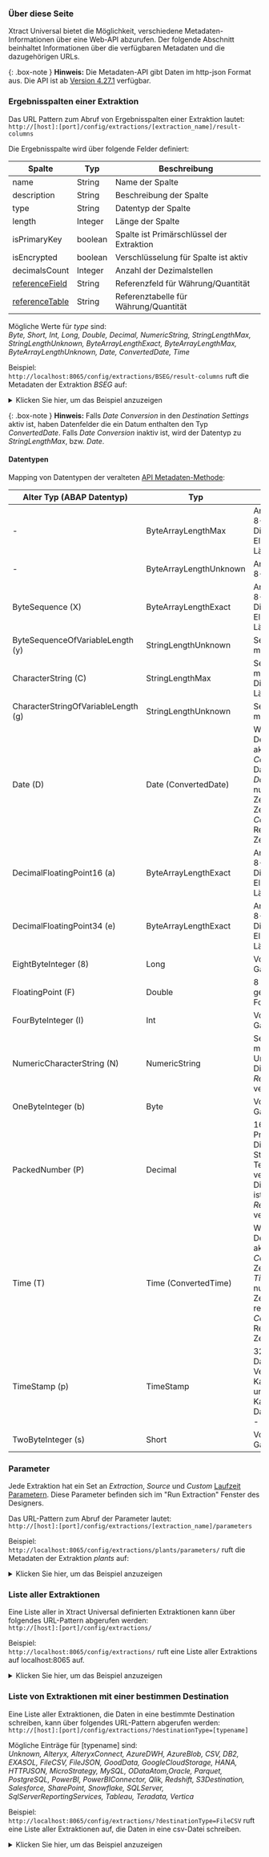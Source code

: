 ### Über diese Seite
Xtract Universal bietet die Möglichkeit, verschiedene Metadaten-Informationen über eine Web-API abzurufen.
Der folgende Abschnitt beinhaltet Informationen über die verfügbaren Metadaten und die dazugehörigen URLs.

{: .box-note }
**Hinweis:** Die Metadaten-API gibt Daten im http-json Format aus. Die API ist ab [Version 4.27.1](https://kb.theobald-software.com/version-history/xtract-universal-version-history) verfügbar.

### Ergebnisspalten einer Extraktion

Das URL Pattern zum Abruf von Ergebnisspalten einer Extraktion lautet: <br> 
``` http://[host]:[port]/config/extractions/[extraction_name]/result-columns ```

Die Ergebnisspalte wird über folgende Felder definiert:

| Spalte       | Typ    | Beschreibung                         |
|--------------|---------|-------------------------------------|
| name         | String  | Name der Spalte                        |
| description  | String  | Beschreibung der Spalte                  |
| type         | String  | Datentyp der Spalte                     |
| length       | Integer | Länge der Spalte                       |
| isPrimaryKey | boolean | Spalte ist Primärschlüssel der Extraktion |
| isEncrypted  | boolean | Verschlüsselung für Spalte ist aktiv     |
| decimalsCount  | Integer | Anzahl der Dezimalstellen |
| [referenceField](https://help.sap.com/viewer/6f3c662f6c4b1014b3c1f279a90f707f/7.01.18/de-DE/cf21ea5d446011d189700000e8322d00.html) | String  | Referenzfeld für Währung/Quantität|
| [referenceTable](https://help.sap.com/viewer/6f3c662f6c4b1014b3c1f279a90f707f/7.01.18/de-DE/cf21ea5d446011d189700000e8322d00.html) | String  | Referenztabelle für Währung/Quantität|

Mögliche Werte für *type* sind: <br>
*Byte, Short, Int, Long, Double, Decimal, NumericString, StringLengthMax, StringLengthUnknown, ByteArrayLengthExact, ByteArrayLengthMax, ByteArrayLengthUnknown, Date, ConvertedDate, Time*

Beispiel: <br>
```http://localhost:8065/config/extractions/BSEG/result-columns``` ruft die Metadaten der Extraktion *BSEG* auf:

<details>
<summary>Klicken Sie hier, um das Beispiel anzuzeigen</summary>
{% highlight json %}
{
    "columns": 
    [
        {
            "name": "BELNR",
            "description": "Accounting Document Number",
            "type": "StringLengthMax",
            "length": 10,
            "isPrimaryKey": true,
            "isEncrypted": false
        },
        {
            "name": "GJAHR",
            "description": "Fiscal Year",
            "type": "NumericString",
            "length": 4,
            "isPrimaryKey": true,
            "isEncrypted": false
        },
        {
            "name": "AUGDT",
            "description": "Clearing Date",
            "type": "ConvertedDate",
            "isPrimaryKey": false,
            "isEncrypted": false
        },
        {
            "name": "DMBTR",
            "description": "Amount in Local Currency",
            "type": "Decimal",
            "length": 13,
            "decimalsCount": 2,
            "isPrimaryKey": false,
            "isEncrypted": false,
            "referenceField": "WAERS",
            "referenceTable": "T001"
        }
    ]
}
{% endhighlight %}
</details>

{: .box-note }
**Hinweis:** Falls *Date Conversion* in den *Destination Settings* aktiv ist, haben Datenfelder die ein Datum enthalten den Typ *ConvertedDate*. 
Falls *Date Conversion* inaktiv ist, wird der Datentyp zu *StringLengthMax*, bzw. *Date*.

#### Datentypen

Mapping von Datentypen der veralteten [API Metadaten-Methode](./metadata-zugriff-ueber-http-json#ergebnisspalten-einer-extraktion):

| Alter Typ (ABAP Datentyp)             | Typ              |  Details  |
|--------------------------------------|---------------------|-----------|
|-                                    |  ByteArrayLengthMax            | Array aus vorzeichenlosen 8-Bit-Ganzzahlen. <br>Die maximale Anzahl der Elemente pro Array ist als Länge der Spalte verfügbar.|
|-                                    |  ByteArrayLengthUnknown        | Array aus vorzeichenlosen 8-Bit-Ganzzahlen.|
|ByteSequence (X)                     |  ByteArrayLengthExact          | Array aus vorzeichenlosen 8-Bit-Ganzzahlen. <br>Die maximale Anzahl der Elemente pro Array ist als Länge der Spalte verfügbar. |
|ByteSequenceOfVariableLength (y)     |  StringLengthUnknown           | Sequenz aus null oder mehreren Unicode Zeichen. |
|CharacterString  (C)                 |  StringLengthMax               | Sequenz aus null oder mehreren Unicode Zeichen. <br>Die maximale Länge ist als Länge der Spalte verfügbar.|
|CharacterStringOfVariableLength (g)  |  StringLengthUnknown           | Sequenz aus null oder mehreren Unicode Zeichen. |
|Date (D)                             |  Date (ConvertedDate) <br> |  Wenn *Date Conversion* in den Destinationseinstellungen aktiv ist, ist der angezeigt Typ *ConvertedDate*. SAP Datumsformat: yyyyMMdd<br>*Date*: 8 Bytes - Sequenz aus null oder mehreren Unicode Zeichen, die Datum und Zeitpunkt repräsentieren. <br> *ConvertedDate*: 8 Bytes - Repräsentiert Datum und Zeitpunkt.|
|DecimalFloatingPoint16 (a)           |  ByteArrayLengthExact          | Array aus vorzeichenlosen 8-Bit-Ganzzahlen. <br>Die exakte Anzahl der Elemente pro Array ist als Länge der Spalte verfügbar. |
|DecimalFloatingPoint34 (e)           |  ByteArrayLengthExact          | Array aus vorzeichenlosen 8-Bit-Ganzzahlen. <br>Die exakte Anzahl der Elemente pro Array ist als Länge der Spalte verfügbar. |
|EightByteInteger (8)                 |  Long                          | Vorzeichenbehaftete 64-bit Ganzzahl. |
|FloatingPoint (F)                    |  Double                        | 8 Bytes - IEEE-754 doppelt genaues Fließkomma-Format. |
|FourByteInteger (I)                  |  Int                           | Vorzeichenbehaftete 32-bit Ganzzahl. |
|NumericCharacterString (N)           |  NumericString                 | Sequenz aus null oder mehreren numerischen [0-9] Unicode Zeichen. <br>Die exakte Länge ist via *ResultColumn.Length* verfügbar. |
|OneByteInteger (b)                   |  Byte                          | Vorzeichenlose 8-bit Ganzzahl. |
|PackedNumber (P)                     |  Decimal                       | 16 Bytes - 28-29 stellige Präzision. <br>Die komplette Anzahl der Stellen (Ganzzahl + Dezimal Teil) ist Länge der Spalte verfügbar. <br> Die Anzahl der Dezimalstellen ist via *ResultColumn.DecimalsCount* verfügbar. |
|Time (T)                             |  Time (ConvertedTime) <br> |  Wenn *Date Conversion* in den Destinationseinstellungen aktiv ist, ist der angezeigt Typ *ConvertedTime*. SAP Zeitformat: HHmmss<br>*Time*: 6 Bytes - Sequenz aus null oder mehreren Unicode Zeichen, die ein Zeitintervall repräsentieren. <br> *ConvertedTime*: 6 Bytes - Repräsentiert ein Zeitintervall.|
|TimeStamp (p)                        |  TimeStamp                     | 32 Bytes - Repräsents Datum und Zeitpukt. <br>Verwendet den Julianischen Kalender vor 04.10.1582 und den Gregorianischen Kalender danach. Das Datumsintervall 05.10.1582 - 14.10.1582 ist ungültig. |
|TwoByteInteger (s)                   |  Short                         | Vorzeichenbehaftete 16-bit Ganzzahl. |


### Parameter
Jede Extraktion hat ein Set an *Extraction*, *Source* und *Custom* [Laufzeit Parametern](../extraktionen-ausfuehren-und-einplanen/extraktionsparameter).
Diese Parameter befinden sich im "Run Extraction" Fenster des Designers. 

Das URL-Pattern zum Abruf der Parameter lautet: <br> 
```http://[host]:[port]/config/extractions/[extraction_name]/parameters```

Beispiel: <br>
```http://localhost:8065/config/extractions/plants/parameters/``` ruft die Metadaten der Extraktion *plants* auf:

<details>
<summary>Klicken Sie hier, um das Beispiel anzuzeigen</summary>
{% highlight json %}
{
    "extraction": 
    [
        {
            "name": "clearBuffer",
            "description": "Clear/keep the result buffer",
            "type": "Flag",
            "default": "False"
        },
        {
            "name": "preview",
            "description": "Enable/disable preview mode",
            "type": "Flag",
            "default": "False"
        },
        {
            "name": "source",
            "description": "Sets the name of the source",
            "type": "Text",
            "default": "erp"
        },
        {
            "name": "destination",
            "description": "Sets the name of the destination",
            "type": "Text",
            "default": "http-csv"
        },
        {
            "name": "rows",
            "description": "Maximum number of rows",
            "type": "Number",
            "default": "0"
        },
        {
            "name": "where",
            "description": "Where Clause",
            "type": "Text",
            "default": "WERKS= @v_werks"
        },
        {
            "name": "packageSize",
            "description": "Package Size",
            "type": "Number",
            "default": "50000"
        }
    ],
    "custom": 
    [
        {
            "name": "v_werks",
            "description": "",
            "type": "Text",
            "default": ""
        }
    ],
    "source": 
    [
        {
            "name": "lang",
            "description": "Logon Language",
            "type": "Text",
            "default": "EN"
        },
        {
            "name": "logonTicket",
            "description": "SAP Logon Ticket",
            "type": "Text",
            "default": ""
        }
    ]
}
{% endhighlight %}
</details>

### Liste aller Extraktionen

Eine Liste aller in Xtract Universal definierten Extraktionen kann über folgendes URL-Pattern abgerufen werden:<br>
```http://[host]:[port]/config/extractions/```

Beispiel: <br>
```http://localhost:8065/config/extractions/``` ruft eine Liste aller Extraktions auf localhost:8065 auf.

<details>
<summary>Klicken Sie hier, um das Beispiel anzuzeigen</summary>
{% highlight json %}
{
    "extractions": 
    [
        {
            "name": "0COSTCENTER_0101_HIER",
            "type": "DeltaQ",
            "source": "ec5",
            "destination": "parquet",
            "latestRun": {
                "started": "20210219T132323.542Z",
                "duration": "PT00H00M07.101S",
                "rowsCount": 0,
                "state": "FinishedErrors"
            },
            "lastChange": {
                "machine": "[::ffff:169.254.223.102%10]:58691",
                "user": "THEOBALD\\white",
                "timestamp": "20210219T132508.602Z"
            },
            "created": {
                "machine": "[::ffff:127.0.0.1]:53835",
                "user": "THEOBALD\\walter",
                "timestamp": "20210212T105033.605Z"
            }
        },
        {
            "name": "0FI_GL_4_ODP",
            "type": "ODP",
            "source": "ec5",
            "destination": "sqlserver",
            "latestRun": {
                "started": "20210311T095741.184Z",
                "duration": "PT00H07M03.024S",
                "rowsCount": 1309110,
                "state": "FinishedNoErrors"
            },
            "lastChange": {
                "machine": "[::ffff:169.254.223.102%10]:50070",
                "user": "THEOBALD\\mario",
                "timestamp": "20210311T095739.174Z"
            },
            "created": {
                "machine": "[::ffff:169.254.223.102%10]:50070",
                "user": "THEOBALD\\brothers",
                "timestamp": "20210311T093800.095Z"
            }
        },
               {
            "name": "0MATERIAL_ATTR",
            "type": "DeltaQ",
            "source": "ec5",
            "destination": "http-csv",
            "latestRun": {
                "started": "20210219T145568.237Z",
                "duration": "PT00H00M24.433S",
                "rowsCount": 18011,
                "state": "FinishedNoErrors"
            },
            "lastChange": {
                "machine": "[::ffff:169.254.223.102%10]:58691",
                "user": "THEOBALD\\giana",
                "timestamp": "20210219T145555.517Z"
            },
            "created": {
                "machine": "[::ffff:169.254.223.102%9]:60483",
				"user": "THEOBALD\\sisters",
                "timestamp": "20200708T091200.544Z"
            }
        }
    ]
}
{% endhighlight %}
</details>


### Liste von Extraktionen mit einer bestimmen Destination

Eine Liste aller Extraktionen, die Daten in eine bestimmte Destination schreiben, kann über folgendes URL-Pattern abgerufen werden:<br>
```http://[host]:[port]/config/extractions/?destinationType=[typename]```

Mögliche Einträge für [typename] sind:<br>
*Unknown, Alteryx, AlteryxConnect, AzureDWH, AzureBlob, CSV, DB2, EXASOL, FileCSV, FileJSON, GoodData, GoogleCloudStorage, HANA, HTTPJSON, MicroStrategy, MySQL, ODataAtom,Oracle, Parquet, PostgreSQL, PowerBI, PowerBIConnector, Qlik, Redshift, S3Destination, Salesforce, SharePoint, Snowflake, SQLServer, SqlServerReportingServices, Tableau, Teradata, Vertica*

Beispiel: <br>
```http://localhost:8065/config/extractions/?destinationType=FileCSV``` ruft eine Liste aller Extraktionen auf, die Daten in eine csv-Datei schreiben.

<details>
<summary>Klicken Sie hier, um das Beispiel anzuzeigen</summary>
{% highlight json %}
{
    "extractions": 
    [
        {
            "name": "2LIS_02_ITM",
            "type": "ODP",
            "source": "MySAPerp",
            "destination": "flatfile",
            "latestRun": {
                "duration": "PT00H00M27.085S",
                "rowsCount": 109589,
                "state": "FinishedNoErrors"
            },
            "lastChange": {
                "machine": "[::ffff:169.254.223.102%10]:50070",
                "user": "THEOBALD\\walter",
                "timestamp": "20210311T095624.786Z"
            },
            "created": {
                "machine": "[::ffff:127.0.0.1]:57734",
                "timestamp": "20210202T151301.038Z"
            }
        },
        {
            "name": "DEMO_Table",
            "type": "Table",
            "source": "MySAPBW",
            "destination": "flatfile",
            "latestRun": {
                "started": "20210317T10552.653Z",
                "duration": "PT00H00M01.049S",
                "rowsCount": 1000,
                "state": "FinishedNoErrors"
            },
            "lastChange": {
                "machine": "[::ffff:127.0.0.1]:57862",
                "timestamp": "20210317T105222.993Z"
            },
            "created": {
                "machine": "[::ffff:127.0.0.1]:57862",
                "timestamp": "20210317T105032.768Z"
            }
        }
    ]
}
{% endhighlight %}
</details>